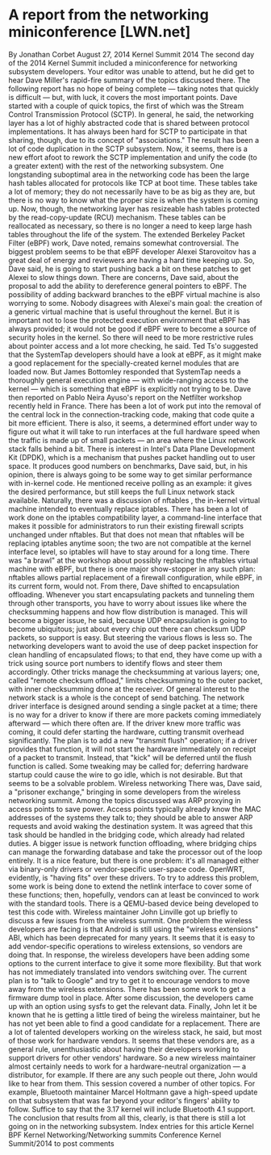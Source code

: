 # A report from the networking miniconference [LWN.net]

By
Jonathan Corbet
August 27, 2014
Kernel Summit 2014
The second day of the 2014 Kernel Summit included a miniconference for
networking subsystem developers.  Your editor was unable to attend, but he
did get to hear Dave Miller's rapid-fire summary of the topics discussed
there.  The following report has no hope of being complete — taking notes
that quickly is difficult — but, with luck, it covers the most important
points.
Dave started with a couple of quick topics, the first of which was the
Stream Control Transmission Protocol (SCTP).  In general, he said, the
networking layer has a lot of highly 
abstracted code that is shared between protocol implementations.  It has
always been hard for SCTP to participate in that sharing, though, due to
its concept of "associations."  The result has been a lot of code
duplication in the SCTP subsystem.  Now, it seems, there is a new effort
afoot to rework the SCTP implementation and unify the code (to a greater
extent) with the rest of the networking subsystem.
One longstanding suboptimal area in the networking code has been the large
hash tables allocated for protocols like TCP at boot time.  These tables
take a lot of memory; they do not necessarily have to be as big as they
are, but there is no way to know what the proper size is when the system is
coming up.  Now,
though, the networking layer has resizeable hash tables protected by the
read-copy-update (RCU) mechanism.  These tables can be reallocated as
necessary, so there is no longer a need to keep large hash tables
throughout the life of the system.
The
extended Berkeley Packet Filter
(eBPF)
work, Dave noted, remains somewhat controversial.  The biggest problem
seems to be that eBPF developer Alexei Starovoitov has a great deal of
energy and reviewers are having a hard time keeping up.  So, Dave said, he
is going to start pushing back a bit on these patches to get Alexei to slow
things down.
There are concerns, Dave said, about the proposal to add the ability to
dereference general pointers to eBPF.  The possibility of adding backward
branches to the eBPF virtual machine is also worrying to some.  Nobody
disagrees with Alexei's main goal: the creation of a generic virtual
machine that is useful throughout the kernel.  But it is important not to
lose the protected execution environment that eBPF has always provided; it
would not be good if eBPF were to become a source of security holes in the
kernel.  So there will need to be more restrictive rules about pointer
access and a lot more checking, he said.
Ted Ts'o suggested that the SystemTap developers should have a look at
eBPF, as it might make a good replacement for the specially-created kernel
modules that are loaded now.  But James Bottomley responded that SystemTap
needs a thoroughly general execution engine — with wide-ranging access to
the kernel — which is something that eBPF
is explicitly not trying to be.
Dave then reported on Pablo Neira Ayuso's report on the
Netfilter workshop
recently
held in France.  There has been a lot of work put into the removal of the
central lock in the connection-tracking code, making that code quite a bit
more efficient.  There is also, it seems, a determined effort under way to
figure out what it will take to run interfaces at the full hardware speed
when the traffic is made up of small packets — an area where the Linux
network stack falls behind a bit.
There is interest in Intel's
Data Plane Development Kit
(DPDK), which is a
mechanism that pushes packet handling out to user space.  It produces good
numbers on benchmarks, Dave said, but, in his opinion, there is always
going to be some way to get similar performance with in-kernel code.  He
mentioned
receive polling
as an example: it
gives the desired performance, but still keeps the full Linux network stack
available.
Naturally, there was a discussion of
nftables
, the in-kernel virtual machine
intended to eventually replace iptables.  There has been a lot of work done
on the iptables compatibility layer, a command-line interface that makes it
possible for 
administrators to run their existing firewall scripts unchanged under
nftables.  But that does not mean that nftables will be replacing iptables
anytime soon; the two are not compatible at the kernel interface level, so
iptables will have to stay around for a long time.  There was "a brawl" at
the workshop about possibly replacing the nftables virtual machine with
eBPF, but there is one major show-stopper in any such plan: nftables allows
partial replacement of a firewall configuration, while eBPF, in its current
form, would not.
From there, Dave shifted to encapsulation offloading.  Whenever you start
encapsulating packets and tunneling them through other transports, you have
to worry about issues like where the checksumming happens and how flow
distribution is managed.  This will become a bigger issue, he said, because
UDP encapsulation is going to become ubiquitous; just about every chip out
there can checksum UDP packets, so support is easy.  But steering the
various flows is less so.  The networking developers want to avoid the use
of deep packet inspection for clean handling of encapsulated flows; to that
end, they have come up with a trick using source port numbers to identify
flows and steer them accordingly.  Other tricks manage the checksumming at
various layers; one, called "remote checksum offload," limits checksumming
to the outer packet, with inner checksumming done at the receiver.
Of general interest to  the network stack is a whole is the concept of
send batching.  The network driver interface is designed around sending a
single packet at a time; there is no way for a driver to know if there are
more packets coming immediately afterward — which there often are.  If the
driver knew more traffic was coming, it could defer starting the hardware,
cutting transmit overhead significantly.  The plan is to add a new
"transmit flush" operation; if a driver provides that function, it will not
start the hardware immediately on receipt of a packet to transmit.
Instead, that "kick" will be deferred until the flush function is called.
Some tweaking may be called for; deferring hardware startup could cause the
wire to go idle, which is not desirable.  But that seems to be a solvable
problem.
Wireless networking
There was, Dave said, a "prisoner exchange," bringing in some developers
from the wireless networking summit.  Among the topics discussed was ARP
proxying in access points to save power.  Access points typically already
know the MAC addresses of the systems they talk to; they should be able to
answer ARP requests and avoid waking the destination system.  It was agreed
that this task should be handled in the bridging code, which already had
related duties.
A bigger issue is network function offloading, where bridging chips can
manage the forwarding database and take the processor out of the loop
entirely.  It is a nice feature, but there is one problem: it's all
managed either via binary-only drivers or vendor-specific user-space code.
OpenWRT, evidently, is "having fits" over these drivers.  To try to address
this problem, some work is being done to extend the netlink interface to
cover some of these functions; then, hopefully, vendors can at least be
convinced to work with the standard tools.  There is a QEMU-based device
being developed to test this code with.
Wireless maintainer John Linville got up briefly to discuss a few issues
from the wireless summit.  One problem the wireless developers are facing
is that Android is still using the "wireless extensions" ABI, which has
been deprecated for many years.  It seems that it is easy to add
vendor-specific operations to wireless extensions, so vendors are doing
that.  In response, the wireless developers have been adding some options
to the current interface to give it some more flexibility.  But that work
has not 
immediately translated into vendors switching over.  The current plan is to
"talk to Google" and try to get it to encourage vendors to move away from
the wireless extensions.
There has been some work to get a firmware dump tool in place.  After some
discussion, the developers came up with an option using sysfs to get the
relevant data.
Finally, John let it be known that he is getting a little tired of being
the wireless maintainer, but he has not yet been able to find a good
candidate for a replacement.  There are a lot of talented developers
working on the wireless stack, he said, but most of those work for hardware
vendors.  It seems that these vendors are, as a general rule,
unenthusiastic about having their developers working to support drivers for
other vendors' hardware.  So a new wireless maintainer almost certainly
needs to work for a hardware-neutral organization — a distributor, for
example.  If there are any such people out there, John would like to hear
from them.
This session covered a number of other topics.  For example, Bluetooth
maintainer Marcel Holtmann gave a high-speed update on that subsystem that
was far beyond your editor's fingers' ability to follow.  Suffice to say
that the 3.17 kernel will include Bluetooth 4.1 support.  The conclusion
that results from all this, clearly, is that there is still a lot going on
in the networking subsystem.
Index entries for this article
Kernel
BPF
Kernel
Networking/Networking summits
Conference
Kernel Summit/2014
to post comments